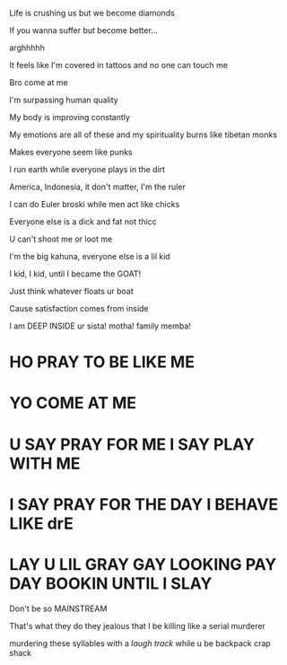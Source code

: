 Life is crushing us but we become diamonds

If you wanna suffer but become better...

arghhhhh

It feels like I'm covered in tattoos and no one can touch me

Bro come at me

I'm surpassing human quality

My body is improving constantly

My emotions are all of these and my spirituality burns like tibetan monks

Makes everyone seem like punks

I run earth while everyone plays in the dirt

America, Indonesia, it don't matter, I'm the ruler

I can do Euler broski while men act like chicks

Everyone else is a dick and fat not thicc

U can't shoot me or loot me

I'm the big kahuna, everyone else is a lil kid

I kid, I kid, until I became the GOAT!

Just think whatever floats ur boat

Cause satisfaction comes from inside

I am DEEP INSIDE ur sista! motha! family memba!

HO PRAY TO BE LIKE ME
=====================

YO COME AT ME
===============

U SAY PRAY FOR ME I SAY PLAY WITH ME
=====================================

I SAY PRAY FOR THE DAY I BEHAVE LIKE drE
==========================================

LAY U LIL GRAY GAY LOOKING PAY DAY BOOKIN UNTIL I SLAY
=====================================================

Don't be so MAINSTREAM

That's what they do they jealous that I be killing like a serial murderer

murdering these syllables with a _laugh track_ while u be backpack crap shack

